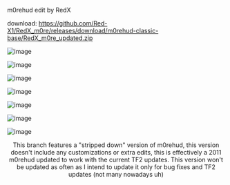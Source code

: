 m0rehud edit by RedX

download: https://github.com/Red-X1/RedX_m0re/releases/download/m0rehud-classic-base/RedX_m0re_updated.zip

![image](https://github.com/user-attachments/assets/296ade1d-b549-4f63-8f5d-278d70da66e8)

![image](https://github.com/user-attachments/assets/5baa6615-0d0e-4c42-b7a8-7800242325df)

![image](https://github.com/user-attachments/assets/08582abe-5eba-4c55-b4e3-b7e3fb1adf1e)

![image](https://github.com/user-attachments/assets/0382527d-fb64-42b1-85f8-bdbad6f0576d)

![image](https://github.com/user-attachments/assets/e969197d-ff9d-4afa-924f-efe3bfd9b62b)

![image](https://github.com/user-attachments/assets/1d22271b-1f63-4ec5-a76d-a33e6a20cb7e)

![image](https://github.com/user-attachments/assets/98de7d04-e866-42cf-a964-54e5beb853b0)











<div align="center">

This branch features a "stripped down" version of m0rehud, this version doesn't include any customizations or extra edits, this is effectively a 2011 m0rehud updated to work with the current TF2 updates. This version won't be updated as often as I intend to update it only for bug fixes and TF2 updates (not many nowadays uh)

</div>
